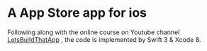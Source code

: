# A App Store app for ios

Following along with the online course on Youtube channel [LetsBuildThatApp](https://www.youtube.com/watch?v=Ko9oNhlTwH0&list=PL0dzCUj1L5JEXct3-OV6itP7Kz3tRDmma)
, the code is implemented by Swift 3 & Xcode 8.


